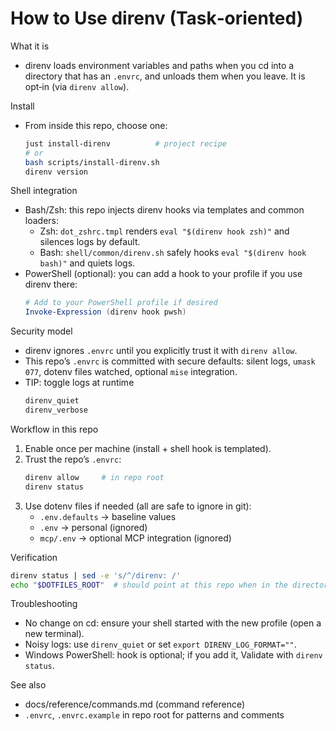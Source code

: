 # How to Use direnv (Task‑oriented)

What it is

- direnv loads environment variables and paths when you cd into a directory that has an `.envrc`, and unloads them when you leave. It is opt‑in (via `direnv allow`).

Install

- From inside this repo, choose one:
  ```bash
  just install-direnv          # project recipe
  # or
  bash scripts/install-direnv.sh
  direnv version
  ```

Shell integration

- Bash/Zsh: this repo injects direnv hooks via templates and common loaders:
  - Zsh: `dot_zshrc.tmpl` renders `eval "$(direnv hook zsh)"` and silences logs by default.
  - Bash: `shell/common/direnv.sh` safely hooks `eval "$(direnv hook bash)"` and quiets logs.
- PowerShell (optional): you can add a hook to your profile if you use direnv there:
  ```powershell
  # Add to your PowerShell profile if desired
  Invoke-Expression (direnv hook pwsh)
  ```

Security model

- direnv ignores `.envrc` until you explicitly trust it with `direnv allow`.
- This repo’s `.envrc` is committed with secure defaults: silent logs, `umask 077`, dotenv files watched, optional `mise` integration.
- TIP: toggle logs at runtime
  ```bash
  direnv_quiet
  direnv_verbose
  ```

Workflow in this repo

1) Enable once per machine (install + shell hook is templated).
2) Trust the repo’s `.envrc`:
   ```bash
   direnv allow     # in repo root
   direnv status
   ```
3) Use dotenv files if needed (all are safe to ignore in git):
   - `.env.defaults` → baseline values
   - `.env` → personal (ignored)
   - `mcp/.env` → optional MCP integration (ignored)

Verification

```bash
direnv status | sed -e 's/^/direnv: /'
echo "$DOTFILES_ROOT"  # should point at this repo when in the directory
```

Troubleshooting

- No change on cd: ensure your shell started with the new profile (open a new terminal).
- Noisy logs: use `direnv_quiet` or set `export DIRENV_LOG_FORMAT=""`.
- Windows PowerShell: hook is optional; if you add it, Validate with `direnv status`.

See also

- docs/reference/commands.md (command reference)
- `.envrc`, `.envrc.example` in repo root for patterns and comments

